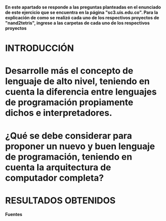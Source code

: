 **En este apartado se responde a las preguntas planteadas en el enunciado de este ejercicio que se encuentra en la página "sc3.uis.edu.co". 
Para la explicación de como se realizó cada uno de los respectivos proyectos de "nand2tetris", ingrese a las carpetas de cada uno de los respectivos proyectos**

# INTRODUCCIÓN


# Desarrolle más el concepto de lenguaje de alto nivel, teniendo en cuenta la diferencia entre lenguajes de programación propiamente dichos e interpretadores.


# ¿Qué se debe considerar para proponer un nuevo y buen lenguaje de programación, teniendo en cuenta la arquitectura de computador completa?


# RESULTADOS OBTENIDOS


**Fuentes**